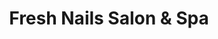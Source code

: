 ---
title: "Fresh Nails Salon & Spa"
url: /newport-news/fresh-nails-salon-und-spa/
shop: Kosmetik
---